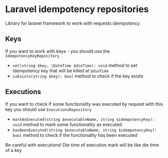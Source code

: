 # Laravel idempotency repositories

Library for laravel framework to work with requests idempotency.

## Keys

If you want to work with keys - you should use the `IdempotencyKeyRepository`
- `set(string $key, \DateTime $dieTime): void` method to set idempotency key that will be killed at `$dieTime`
- `isExists(string $key): bool` method to check if the key exists

## Executions

If you want to check if some functionality was executed by request with this key you should use `ExecutionsRepository`
- `markAsExecuted(string $executableName, string $idempotencyKey): void` method to mark some functionality as executed
- `hasBeenExecuted(string $executableName, string $idempotencyKey): bool` method to check if the functionality has been executed

Be careful with executions! Die time of execution mark will be like die time of a key
 